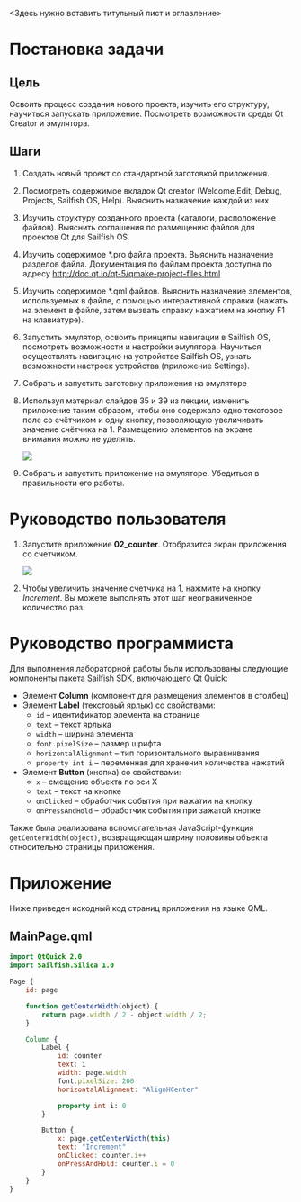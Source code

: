 \<Здесь нужно вставить титульный лист и оглавление>

# Постановка задачи

## Цель

Освоить процесс создания нового проекта, изучить его структуру, научиться запускать приложение. Посмотреть возможности среды Qt Creator и эмулятора.

## Шаги

1. Создать новый проект со стандартной заготовкой приложения.
2. Посмотреть содержимое вкладок Qt creator (Welcome,Edit, Debug, Projects, Sailfish OS, Help). Выяснить назначение каждой из них.
3. Изучить структуру созданного проекта (каталоги, расположение файлов). Выяснить соглашения по размещению файлов для проектов Qt для Sailfish OS.
4. Изучить содержимое *.pro файла проекта. Выяснить назначение разделов файла. Документация по файлам проекта доступна по адресу http://doc.qt.io/qt-5/qmake-project-files.html
5. Изучить содержимое *.qml файлов. Выяснить назначение элементов, используемых в файле, с помощью интерактивной справки (нажать на элемент в файле, затем вызвать справку нажатием на кнопку F1 на клавиатуре).
6. Запустить эмулятор, освоить принципы навигации в Sailfish OS, посмотреть возможности и настройки эмулятора. Научиться осуществлять навигацию на устройстве Sailfish OS, узнать возможности настроек устройства (приложение Settings).
7. Собрать и запустить заготовку приложения на эмуляторе
8. Используя материал слайдов 35 и 39 из лекции, изменить приложение таким образом, чтобы оно содержало одно текстовое поле со счётчиком и одну кнопку, позволяющую увеличивать значение счётчика на 1. Размещению элементов на экране внимания можно не уделять.

   ![](media/example.png)
9.  Собрать и запустить приложение на эмуляторе. Убедиться в правильности его работы.


# Руководство пользователя

1. Запустите приложение **02_counter**. Отобразится экран приложения со счетчиком.

   ![](media/main_page.png)
2. Чтобы увеличить значение счетчика на 1, нажмите на кнопку _Increment_. Вы можете выполнять этот шаг неограниченное количество раз.


# Руководство программиста

Для выполнения лабораторной работы были использованы следующие компоненты пакета Sailfish SDK, включающего Qt Quick:
* Элемент **Column** (компонент для размещения элементов в столбец)
* Элемент **Label** (текстовый ярлык) со свойствами:
  * `id` – идентификатор элемента на странице
  * `text` – текст ярлыка
  * `width` – ширина элемента
  * `font.pixelSize` – размер шрифта 
  * `horizontalAlignment` – тип горизонтального выравнивания
  * `property int i` – переменная для хранения количества нажатий
* Элемент **Button** (кнопка) со свойствами:
  * `x` – смещение объекта по оси X
  * `text` – текст на кнопке
  * `onClicked` – обработчик события при нажатии на кнопку
  * `onPressAndHold` – обработчик события при зажатой кнопке

Также была реализована вспомогательная JavaScript-функция `getCenterWidth(object)`, возвращающая ширину половины объекта относительно страницы приложения.


# Приложение

Ниже приведен искодный код страниц приложения на языке QML.

## MainPage.qml

```qml
import QtQuick 2.0
import Sailfish.Silica 1.0

Page {
    id: page

    function getCenterWidth(object) {
        return page.width / 2 - object.width / 2;
    }

    Column {
        Label {
            id: counter
            text: i
            width: page.width
            font.pixelSize: 200
            horizontalAlignment: "AlignHCenter"

            property int i: 0
        }

        Button {
            x: page.getCenterWidth(this)
            text: "Increment"
            onClicked: counter.i++
            onPressAndHold: counter.i = 0
        }
    }
}
```
